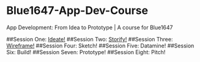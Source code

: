 # Blue1647-App-Dev-Course
App Development: From Idea to Prototype | A course for Blue1647

##Session One: [Ideate!](session1.md)
##Session Two: [Storify!](session2.md)
##Session Three: [Wireframe!](session3.md)
##Session Four: Sketch!
##Session Five: Datamine!
##Session Six: Build!
##Session Seven: Prototype!
##Session Eight: Pitch!

